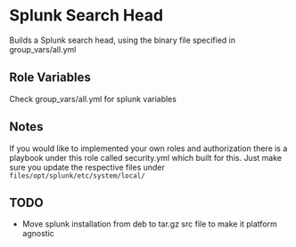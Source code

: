 Splunk Search Head
========
Builds a Splunk search head, using the binary file specified in group\_vars/all.yml

Role Variables
--------------
Check group\_vars/all.yml for splunk variables


Notes
--------------
If you would like to implemented your own roles and authorization there is a playbook under this role called security.yml which built for this. Just make sure you update the respective files under `files/opt/splunk/etc/system/local/`


TODO
--------------
* Move splunk installation from deb to tar.gz src file to make it platform agnostic 
